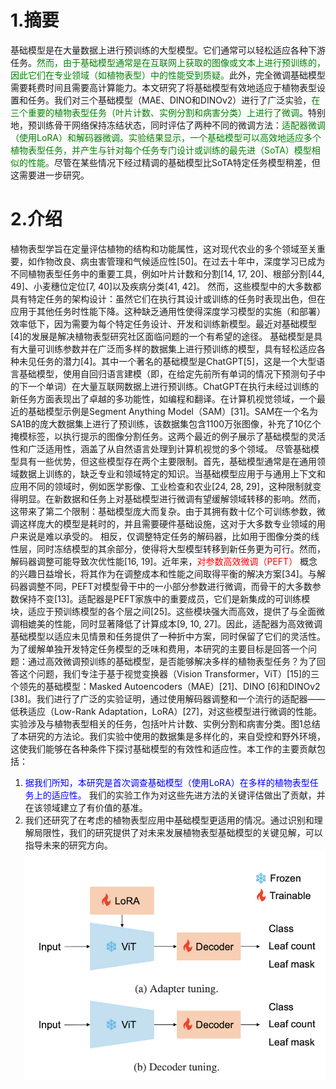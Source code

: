 # 1.摘要
基础模型是在大量数据上进行预训练的大型模型。它们通常可以轻松适应各种下游任务。<font color="green">然而，由于基础模型通常是在互联网上获取的图像或文本上进行预训练的，因此它们在专业领域（如植物表型）中的性能受到质疑。</font>此外，完全微调基础模型需要耗费时间且需要高计算能力。本文研究了将基础模型有效地适应于植物表型设置和任务。我们对三个基础模型（MAE、DINO和DINOv2）进行了广泛实验，<font color="green">在三个重要的植物表型任务（叶片计数、实例分割和病害分类）上进行了微调</font>。特别地，预训练骨干网络保持冻结状态，同时评估了两种不同的微调方法：<font color="green">适配器微调（使用LoRA）和解码器微调。实验结果显示，一个基础模型可以高效地适应多个植物表型任务，并产生与针对每个任务专门设计或训练的最先进（SoTA）模型相似的性能。</font>尽管在某些情况下经过精调的基础模型比SoTA特定任务模型稍差，但这需要进一步研究。
# 2.介绍
植物表型学旨在定量评估植物的结构和功能属性，这对现代农业的多个领域至关重要，如作物改良、病虫害管理和气候适应性[50]。在过去十年中，深度学习已成为不同植物表型任务中的重要工具，例如叶片计数和分割[14, 17, 20]、根部分割[44, 49]、小麦穗位定位[7, 40]以及疾病分类[41, 42]。
然而，这些模型中的大多数都具有特定任务的架构设计：虽然它们在执行其设计或训练的任务时表现出色，但在应用于其他任务时性能下降。这种缺乏通用性使得深度学习模型的实施（和部署）效率低下，因为需要为每个特定任务设计、开发和训练新模型。最近对基础模型[4]的发展是解决植物表型研究社区面临问题的一个有希望的途径。
基础模型是具有大量可训练参数并在广泛而多样的数据集上进行预训练的模型，具有轻松适应各种未见任务的潜力[4]。其中一个著名的基础模型是ChatGPT[5]，这是一个大型语言基础模型，使用自回归语言建模（即，在给定先前所有单词的情况下预测句子中的下一个单词）在大量互联网数据上进行预训练。ChatGPT在执行未经过训练的新任务方面表现出了卓越的多功能性，如编程和翻译。在计算机视觉领域，一个最近的基础模型示例是Segment Anything Model（SAM）[31]。SAM在一个名为SA1B的庞大数据集上进行了预训练，该数据集包含1100万张图像，补充了10亿个掩模标签，以执行提示的图像分割任务。这两个最近的例子展示了基础模型的灵活性和广泛适用性，涵盖了从自然语言处理到计算机视觉的多个领域。
尽管基础模型具有一些优势，但这些模型存在两个主要限制。首先，基础模型通常是在通用领域数据上训练的，缺乏专业和领域特定的知识。当基础模型应用于与通用上下文和应用不同的领域时，例如医学影像、工业检查和农业[24, 28, 29]，这种限制就变得明显。在新数据和任务上对基础模型进行微调有望缓解领域转移的影响。然而，这带来了第二个限制：基础模型庞大而复杂。由于其拥有数十亿个可训练参数，微调这样庞大的模型是耗时的，并且需要硬件基础设施，这对于大多数专业领域的用户来说是难以承受的。
相反，仅调整特定任务的解码器，比如用于图像分类的线性层，同时冻结模型的其余部分，使得将大型模型转移到新任务更为可行。然而，解码器调整可能导致次优性能[16, 19]。近年来，<font color="red">对参数高效微调（PEFT）</font> 概念的兴趣日益增长，将其作为在调整成本和性能之间取得平衡的解决方案[34]。与解码器调整不同，PEFT对模型骨干中的一小部分参数进行微调，而骨干的大多数参数保持不变[13]。适配器是PEFT家族中的重要成员，它们是新集成的可训练模块，适应于预训练模型的各个层之间[25]。这些模块强大而高效，提供了与全面微调相媲美的性能，同时显著降低了计算成本[9, 10, 27]。因此，适配器为高效微调基础模型以适应未见情景和任务提供了一种折中方案，同时保留了它们的灵活性。
为了缓解单独开发特定任务模型的乏味和费用，本研究的主要目标是回答一个问题：通过高效微调预训练的基础模型，是否能够解决多样的植物表型任务？为了回答这个问题，我们专注于基于视觉变换器（Vision Transformer，ViT）[15]的三个领先的基础模型：Masked Autoencoders（MAE）[21]、DINO [6]和DINOv2 [38]。我们进行了广泛的实验证明，通过使用解码器调整和一个流行的适配器——低秩适应（Low-Rank Adaptation，LoRA）[27]，对这些模型进行微调的性能。实验涉及与植物表型相关的任务，包括叶片计数、实例分割和病害分类。图1总结了本研究的方法论。我们实验中使用的数据集是多样化的，来自受控和野外环境，这使我们能够在各种条件下探讨基础模型的有效性和适应性。本工作的主要贡献包括：
1. <font color="blue">据我们所知，本研究是首次调查基础模型（使用LoRA）在多样的植物表型任务上的适应性。</font> 我们的实验工作为对这些先进方法的关键评估做出了贡献，并在该领域建立了有价值的基准。
2. 我们还研究了在考虑的植物表型应用中基础模型更适用的情况。通过识别和理解局限性，我们的研究提供了对未来发展植物表型基础模型的关键见解，可以指导未来的研究方向。
![](img/CleanShot%202023-11-23%20at%2010.42.52@2x.png)